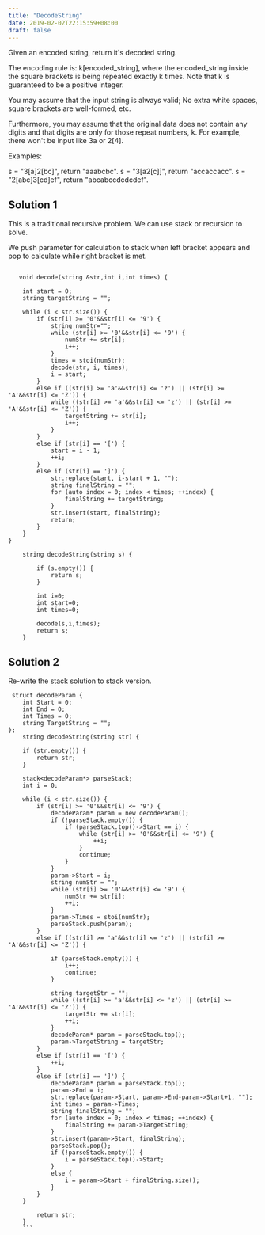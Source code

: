 ```yaml
---
title: "DecodeString"
date: 2019-02-02T22:15:59+08:00
draft: false
---
```


Given an encoded string, return it's decoded string.

The encoding rule is: k[encoded_string], where the encoded_string inside the square brackets is being repeated exactly k times. Note that k is guaranteed to be a positive integer.

You may assume that the input string is always valid; No extra white spaces, square brackets are well-formed, etc.

Furthermore, you may assume that the original data does not contain any digits and that digits are only for those repeat numbers, k. For example, there won't be input like 3a or 2[4].

Examples:

s = "3[a]2[bc]", return "aaabcbc".
s = "3[a2[c]]", return "accaccacc".
s = "2[abc]3[cd]ef", return "abcabccdcdcdef".


## Solution 1 
This is a traditional recursive problem. We can use stack or recursion to solve.

We push parameter for calculation to stack when left bracket appears and pop to calculate while right bracket is met.

```
  
   void decode(string &str,int i,int times) {

	int start = 0;
	string targetString = "";

	while (i < str.size()) {
		if (str[i] >= '0'&&str[i] <= '9') {
			string numStr="";
			while (str[i] >= '0'&&str[i] <= '9') {
				numStr += str[i];
				i++;
			}
			times = stoi(numStr);
			decode(str, i, times);
			i = start;
		}
		else if ((str[i] >= 'a'&&str[i] <= 'z') || (str[i] >= 'A'&&str[i] <= 'Z')) {
			while ((str[i] >= 'a'&&str[i] <= 'z') || (str[i] >= 'A'&&str[i] <= 'Z')) {
				targetString += str[i];
				i++;
			}
		}
		else if (str[i] == '[') {
			start = i - 1;
			++i;
		}
		else if (str[i] == ']') {
			str.replace(start, i-start + 1, "");
			string finalString = "";
			for (auto index = 0; index < times; ++index) {
				finalString += targetString;
			}
			str.insert(start, finalString);
			return;
		}
	}
}
    
    string decodeString(string s) {
        
        if (s.empty()) {
            return s;
        }

        int i=0;
        int start=0;
        int times=0;
        
        decode(s,i,times);
        return s;
    }
```

## Solution 2 

Re-write the stack solution to stack version.


```
 struct decodeParam {
	int Start = 0;
	int End = 0;
	int Times = 0;
	string TargetString = "";
};
    string decodeString(string str) {
        
	if (str.empty()) {
		return str;
	}

	stack<decodeParam*> parseStack;
	int i = 0;

	while (i < str.size()) {
		if (str[i] >= '0'&&str[i] <= '9') {
			decodeParam* param = new decodeParam();
            if (!parseStack.empty()) {
				if (parseStack.top()->Start == i) {
					while (str[i] >= '0'&&str[i] <= '9') {
						++i;
					}
					continue;
				}
			}
			param->Start = i;
			string numStr = "";
			while (str[i] >= '0'&&str[i] <= '9') {
				numStr += str[i];
				++i;
			}
			param->Times = stoi(numStr);
			parseStack.push(param);
		}
		else if ((str[i] >= 'a'&&str[i] <= 'z') || (str[i] >= 'A'&&str[i] <= 'Z')) {

			if (parseStack.empty()) {
				i++;
				continue;
			}

			string targetStr = "";
			while ((str[i] >= 'a'&&str[i] <= 'z') || (str[i] >= 'A'&&str[i] <= 'Z')) {
				targetStr += str[i];
				++i;
			}
			decodeParam* param = parseStack.top();
			param->TargetString = targetStr;
		}
		else if (str[i] == '[') {
			++i;
		}
		else if (str[i] == ']') {
			decodeParam* param = parseStack.top();
			param->End = i;
			str.replace(param->Start, param->End-param->Start+1, "");
			int times = param->Times;
			string finalString = "";
			for (auto index = 0; index < times; ++index) {
				finalString += param->TargetString;
			}
			str.insert(param->Start, finalString);
			parseStack.pop();
			if (!parseStack.empty()) {
				i = parseStack.top()->Start;
			}
			else {
				i = param->Start + finalString.size();
			}
		}
	}
        
        return str;
    }
    ```
